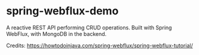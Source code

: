 # spring-webflux-demo
 A reactive REST API performing CRUD operations. Built with Spring WebFlux, with MongoDB in the backend.
 
 Credits: https://howtodoinjava.com/spring-webflux/spring-webflux-tutorial/
